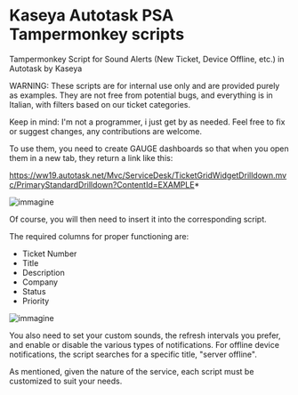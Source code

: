 # Kaseya Autotask PSA Tampermonkey scripts
Tampermonkey Script for Sound Alerts (New Ticket, Device Offline, etc.) in Autotask by Kaseya

WARNING:
These scripts are for internal use only and are provided purely as examples. They are not free from potential bugs, and everything is in Italian, with filters based on our ticket categories.

Keep in mind: I'm not a programmer, i just get by as needed. Feel free to fix or suggest changes, any contributions are welcome.

To use them, you need to create GAUGE dashboards so that when you open them in a new tab, they return a link like this:

https://ww19.autotask.net/Mvc/ServiceDesk/TicketGridWidgetDrilldown.mvc/PrimaryStandardDrilldown?ContentId=EXAMPLE*


![immagine](https://github.com/user-attachments/assets/d86f0bdc-a0c3-4c90-8149-979473e37bd1)

Of course, you will then need to insert it into the corresponding script.

The required columns for proper functioning are:
- Ticket Number
- Title
- Description
- Company
- Status
- Priority


![immagine](https://github.com/user-attachments/assets/98f4f887-e9cf-43ba-be9d-beac3c57e0da)

You also need to set your custom sounds, the refresh intervals you prefer, and enable or disable the various types of notifications.
For offline device notifications, the script searches for a specific title, "server offline".

As mentioned, given the nature of the service, each script must be customized to suit your needs.
